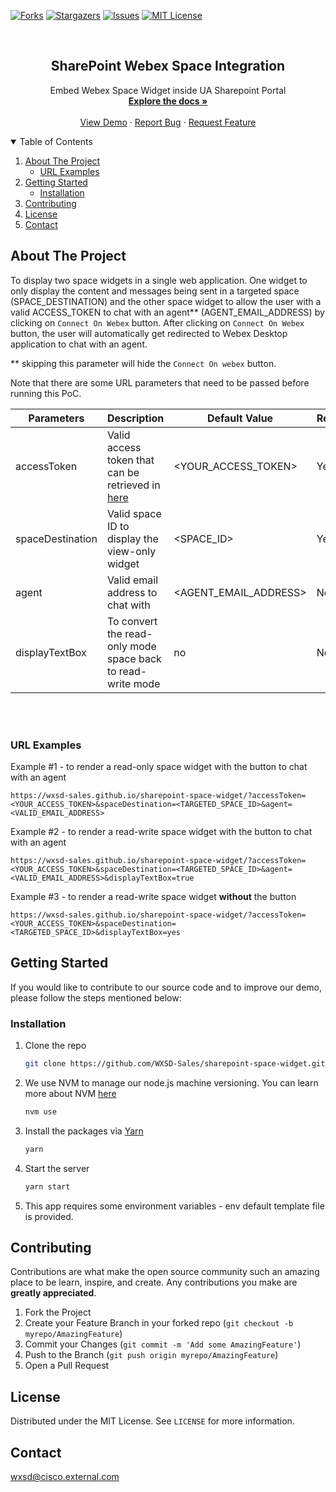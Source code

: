 [![Forks][forks-shield]][forks-url]
[![Stargazers][stars-shield]][stars-url]
[![Issues][issues-shield]][issues-url]
[![MIT License][license-shield]][license-url]


<!-- PROJECT LOGO -->
<br />
<p align="center">
  <h2 align="center">SharePoint Webex Space Integration</h2>

  <p align="center">
  Embed Webex Space Widget inside UA Sharepoint Portal
    <br />
    <a href="https://github.com/WXSD-Sales/sharepoint-space-widget"><strong>Explore the docs »</strong></a>
    <br />
    <br />
    <a href="https://wxsd-sales.github.io/sharepoint-space-widget/">View Demo</a>
    ·
    <a href="https://github.com/WXSD-Sales/sharepoint-space-widget/issues">Report Bug</a>
    ·
    <a href="https://github.com/WXSD-Sales/sharepoint-space-widget/issues">Request Feature</a>
  </p>
</p>

<!-- TABLE OF CONTENTS -->
<details open="open">
  <summary>Table of Contents</summary>
  <ol>
    <li>
      <a href="#about-the-project">About The Project</a>
      <ul>
        <li><a href="#url-examples">URL Examples</a></li>
      </ul>
    </li>
    <li>
      <a href="#getting-started">Getting Started</a>
      <ul>
        <li><a href="#installation">Installation</a></li>
      </ul>
    </li>
    <li><a href="#contributing">Contributing</a></li>
    <li><a href="#license">License</a></li>
    <li><a href="#contact">Contact</a></li>
  </ol>
</details>

<!-- ABOUT THE PROJECT -->

## About The Project

To display two space widgets in a single web application. One widget to only display the content and messages being sent in a targeted space (SPACE_DESTINATION) and the other space widget to allow the user
with a valid ACCESS_TOKEN to chat with an agent** (AGENT_EMAIL_ADDRESS) by clicking on `Connect On Webex` button. After clicking on `Connect On Webex` button, the user will automatically get redirected to Webex Desktop application to chat with an agent.

** skipping this parameter will hide the `Connect On webex` button.

Note that there are some URL parameters that need to be passed before running this PoC.

| Parameters       | Description                                                                                                                       | Default Value         | Required |
|------------------|-----------------------------------------------------------------------------------------------------------------------------------|-----------------------|----------|
| accessToken      | Valid access token that can be retrieved in [here](https://developer.webex.com/docs/getting-started#accounts-and-authentication ) | <YOUR_ACCESS_TOKEN>   | Yes      |
| spaceDestination | Valid space ID to display the view-only widget                                                                                    | <SPACE_ID>            | Yes      |
| agent            | Valid email address to chat with                                                                                                  | <AGENT_EMAIL_ADDRESS> | No       |
| displayTextBox   | To convert the read-only mode space back to read-write mode                                                                       | no                    | No       |

</br >

<!-- ![production-screenshot](images/UA.png) -->

</br >

### URL Examples
Example #1 - to render a read-only space widget with the button to chat with an agent

```
https://wxsd-sales.github.io/sharepoint-space-widget/?accessToken=<YOUR_ACCESS_TOKEN>&spaceDestination=<TARGETED_SPACE_ID>&agent=<VALID_EMAIL_ADDRESS>
```

Example #2 - to render a read-write space widget with the button to chat with an agent

```
https://wxsd-sales.github.io/sharepoint-space-widget/?accessToken=<YOUR_ACCESS_TOKEN>&spaceDestination=<TARGETED_SPACE_ID>&agent=<VALID_EMAIL_ADDRESS>&displayTextBox=true
```

Example #3 - to render a read-write space widget **without** the button
```
https://wxsd-sales.github.io/sharepoint-space-widget/?accessToken=<YOUR_ACCESS_TOKEN>&spaceDestination=<TARGETED_SPACE_ID>&displayTextBox=yes
```

<!-- GETTING STARTED -->

## Getting Started

If you would like to contribute to our source code and to improve our demo, please follow the steps mentioned below:

### Installation

1. Clone the repo
   ```sh
   git clone https://github.com/WXSD-Sales/sharepoint-space-widget.git
   ```
2. We use NVM to manage our node.js machine versioning. You can learn more about NVM [here](https://github.com/nvm-sh/nvm)
   ```sh
   nvm use
   ```
3. Install the packages via [Yarn](https://classic.yarnpkg.com/en/)
   ```sh
   yarn
   ```
4. Start the server
   ```sh
   yarn start
   ```
5. This app requires some environment variables - env default template file is provided.

<!-- CONTRIBUTING -->

## Contributing

Contributions are what make the open source community such an amazing place to be learn, inspire, and create. Any contributions you make are **greatly appreciated**.

1. Fork the Project
2. Create your Feature Branch in your forked repo (`git checkout -b myrepo/AmazingFeature`)
3. Commit your Changes (`git commit -m 'Add some AmazingFeature'`)
4. Push to the Branch (`git push origin myrepo/AmazingFeature`)
5. Open a Pull Request

<!-- LICENSE -->

## License

Distributed under the MIT License. See `LICENSE` for more information.

<!-- CONTACT -->

## Contact

wxsd@cisco.external.com

<!-- MARKDOWN LINKS & IMAGES -->
<!-- https://www.markdownguide.org/basic-syntax/#reference-style-links -->

[contributors-shield]: https://img.shields.io/github/contributors/WXSD-Sales/sharepoint-space-widget.svg?style=for-the-badge
[contributors-url]: https://github.com/WXSD-Sales/sharepoint-space-widget/graphs/contributors
[forks-shield]: https://img.shields.io/github/forks/WXSD-Sales/sharepoint-space-widget.svg?style=for-the-badge
[forks-url]: https://github.com/WXSD-Sales/sharepoint-space-widget/network/members
[stars-shield]: https://img.shields.io/github/stars/WXSD-Sales/sharepoint-space-widget.svg?style=for-the-badge
[stars-url]: https://github.com/WXSD-Sales/sharepoint-space-widget/stargazers
[issues-shield]: https://img.shields.io/github/issues/WXSD-Sales/sharepoint-space-widget.svg?style=for-the-badge
[issues-url]: https://github.com/WXSD-Sales/sharepoint-space-widget/issues
[release-shield]: https://img.shields.io/github/package-json/v/WXSD-Sales/sharepoint-space-widget
[release-url]: https://github.com/WXSD-Sales/sharepoint-space-widget/releases
[license-shield]: https://img.shields.io/github/license/WXSD-Sales/sharepoint-space-widget.svg?style=for-the-badge
[license-url]: https://github.com/WXSD-Sales/sharepoint-space-widget/blob/master/LICENSE.txt
[linkedin-shield]: https://img.shields.io/badge/-LinkedIn-black.svg?style=for-the-badge&logo=linkedin&colorB=555
